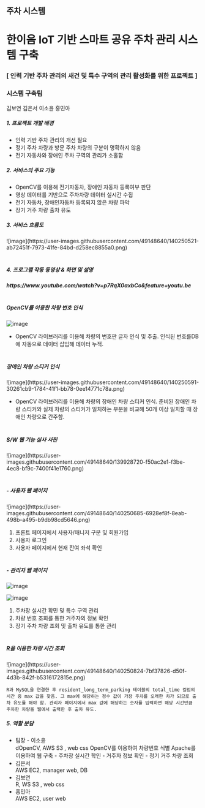 ## 주차 시스템

<h1> 한이음 IoT 기반 스마트 공유 주차 관리 시스템 구축 </h1>
<h3> [ 인력 기반 주차 관리의 새건 및 특수 구역의 관리 활성화를 위한 프로젝트 ] </h3>
<h3> 시스템 구축팀 </h3>
김보연 김은서 이소윤 홍민아

<h5> 1. 프로젝트 개발 배경 </h5>
<ul>
<li> 인력 기반 주차 관리의 개선 필요 </li>
<li> 정기 주차 차량과 방문 주차 차량의 구분이 명확하지 않음 </li> 
<li> 전기 자동차와 장애인 주차 구역의 관리가 소홀함 </li>
</ul>

 <h5> 2. 서비스의 주요 기능 </h5>
<ul>
<li> OpenCV를 이용해 전기자동차, 장애인 자동차 등록여부 판단 </li>
<li> 영상 데이터를 기반으로 주차차량 데이터 실시간 수집 </li>
<li> 전기 자동차, 장애인자동차 등록되지 않은 차량 파악 </li>
<li> 장기 거주 차량 출차 유도 </li>
</ul>

<h5> 3. 서비스 흐름도 </h5>
![image](https://user-images.githubusercontent.com/49148640/140250521-ab72451f-7973-41fe-84bd-d258ec8855a0.png)

#

<h5> 4. 프로그램 작동 동영상 & 화면 및 설명 </h5>

<h5> https://www.youtube.com/watch?v=p7RqX0axbCo&feature=youtu.be </h5>

#

<h5>OpenCV를 이용한 차량 번호 인식</h5>

![image](https://user-images.githubusercontent.com/49148640/140250567-a75282a9-513d-4c5c-bc7a-ccdbdc89b67c.png)

- OpenCV 라이브러리를 이용해 차량의 번호판 글자 인식 및 추출. 인식된 번호를DB에 자동으로 데이터 삽입해 데이터 누적.

#

<h5>장애인 차량 스티커 인식</h5>
![image](https://user-images.githubusercontent.com/49148640/140250591-30261cb9-1784-41f1-bb78-0ee14771c78a.png)


- OpenCV 라이브러리를 이용해 차량의 장애인 차량 스티커 인식. 준비된 장애인 차량 스티커와 실제 차량의 스티커가 일치하는 부분을 비교해 50개 이상 일치할 때 장애인 차량으로 간주함.

#

<h5>S/W 웹 기능 실사 사진</h5>
![image](https://user-images.githubusercontent.com/49148640/139928720-f50ac2e1-f3be-4ec8-bf9c-7400f41e1760.png)


#

<h5>- 사용자 웹 페이지</h5>
![image](https://user-images.githubusercontent.com/49148640/140250685-6928ef8f-8eab-498b-a495-b9db98cd5646.png)

1. 프론트 페이지에서 사용자/매니저 구분 및 회원가입
2. 사용자 로그인
3. 사용자 페이지에서 현재 잔여 좌석 확인


#
<h5>- 관리자 웹 페이지</h5>

![image](https://user-images.githubusercontent.com/49148640/140250729-b732f8cf-b268-4f97-b273-7a7b5cbaabaf.png)

![image](https://user-images.githubusercontent.com/49148640/140250759-8e1f3985-d7d7-4328-8dff-f02c8dbc7616.png)


1. 주차장 실시간 확민 및 특수 구역 관리
2. 차량 번호 조회를 통한 거주자의 정보 확인
3. 장기 주차 차량 조회 및 출차 유도를 통한 관리
#


<h5>R을 이용한 차량 시간 조회</h5>
![image](https://user-images.githubusercontent.com/49148640/140250824-7bf37826-d50f-4d3b-842f-b5316172815e.png)


    R과 MySQL을 연결한 후 resident_long_term_parking 테이블의 total_time 컬럼의 시간 중 max 값을 찾음. 그 max에 해당하는 정수 값이 가장 주차를 오래한 차가 되므로 출차 유도를 해야 함. 관리자 페이지에서 max 값에 해당하는 숫자를 입력하면 해당 시간만큼 주차한 차량을 웹에서 출력한 후 출차 유도.




<h5> 5. 역할 분담 </h5>

<ul>

 <li> 팀장 -  이소윤 </li>
dOpenCV,  AWS S3 , web css 
OpenCV를 이용하여 차량번호 식별
Apache를 이용하여 웹 구축
- 주차장 실시간 학인
- 거주자 정보 확인
- 정기 거주 차량 조회
 <li> 김은서 </li>
AWS EC2, manager web, DB 
 <li> 김보연 </li>
R,  WS S3 , web css
 <li> 홍민아 </li>
AWS EC2, user web
</ul>
